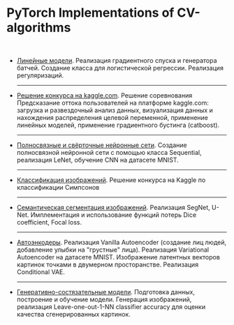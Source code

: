 <!DOCTYPE html>
<html lang="ru">
<head>
    <meta charset="UTF-8">
</head>
<body>

<h1>PyTorch Implementations of CV-algorithms</h1>
<br>
<ul>
  <li><p><a href='https://github.com/me1nna/dlschool-1-2024/tree/main/Linear%20models'>Линейные модели</a>. Реализация градиентного спуска и генератора батчей. Создание класса для логистической регрессии. Реализация регуляризаций.</p></li>
  <hr>
  <li><p><a href='https://github.com/me1nna/dlschool-1-2024/tree/main/Kaggle%20competition'>Решение конкурса на kaggle.com</a>. Решение соревнования Предсказание оттока пользователей на платформе kaggle.com: загрузка и развездочный анализ данных, визуализация данных и нахождения распределения целевой переменной, применение линейных моделей, применение градиентного бустинга (catboost).</p></li>
  <hr>
  <li><p><a href='https://github.com/me1nna/dlschool-1-2024/tree/main/Dense%20and%20CNN'>Полносвязные и свёрточные нейронные сети</a>. Создание полносвязной нейронной сети с помощью класса Sequential, реализация LeNet, обучение CNN на датасете MNIST.</p></li>
    <hr>
  <li><p><a href='https://github.com/me1nna/dlschool-1-2024/tree/main/Classification%20of%20images'>Классификация изображений</a>. Решение конкурса на Kaggle по классификации Симпсонов</p></li>
  <hr>
  <li><p><a href='https://github.com/me1nna/dlschool-1-2024/tree/main/Semantic%20segmentation'>Семантическая сегментация изображений</a>. Реализация SegNet, U-Net. Имплементация и использование функций потерь Dice coefficient, Focal loss.</p></li>
  <hr>
  <li><p><a href='https://github.com/me1nna/dlschool-1-2024/tree/main/Generative%20model%20and%20encoders'>Автоэнкодеры</a>. Реализация Vanilla Autoencoder (создание лиц людей, добавление улыбки на "грустные" лица). Реализация Variational Autoencoder на датасете MNIST. Изображение латентных векторов картинок точками в двумерном просторанстве. Реализация Conditional VAE.</p></li>
  <hr>
  <li><p><a href='https://github.com/me1nna/dlschool-1-2024/tree/main/GAN'>Генеративно-состязательные модели</a>. Подготовка данных, построение и обучение модели. Генерация изображений, реализация Leave-one-out-1-NN classifier accuracy для оценки качества сгенерированных картинок.
</p></li>
</ul>

</body>
</html>
